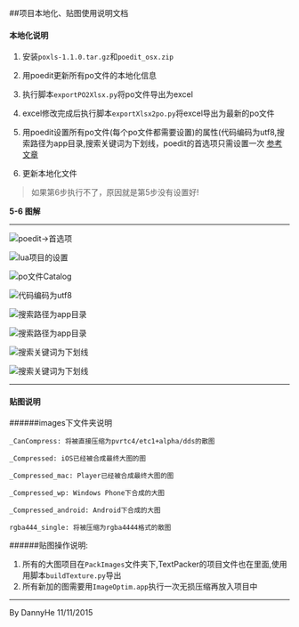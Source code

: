 ##项目本地化、贴图使用说明文档
#### 本地化说明

1. 安装`poxls-1.1.0.tar.gz`和`poedit_osx.zip`

2. 用poedit更新所有po文件的本地化信息

3. 执行脚本`exportPO2Xlsx.py`将po文件导出为excel

4. excel修改完成后执行脚本`exportXlsx2po.py`将excel导出为最新的po文件

5. 用poedit设置所有po文件(每个po文件都需要设置)的属性(代码编码为utf8,搜索路径为app目录,搜索关键词为下划线，poedit的首选项只需设置一次 [参考文章](http://zengrong.net/post/1986.htm "详细说明")

6. 更新本地化文件

> 如果第6步执行不了，原因就是第5步没有设置好!

**5-6 图解**

******

![poedit->首选项](./res/1.png)

![lua项目的设置](./res/2.png)

![po文件Catalog](./res/3.png)

![代码编码为utf8](./res/4.png)

![搜索路径为app目录](./res/5.png)

![搜索路径为app目录](./res/6.png)

![搜索关键词为下划线](./res/7.png)

![搜索关键词为下划线](./res/8.png)

******

#### 贴图说明

######images下文件夹说明

	_CanCompress: 将被直接压缩为pvrtc4/etc1+alpha/dds的散图
	
	_Compressed: iOS已经被合成最终大图的图
	
	_Compressed_mac: Player已经被合成最终大图的图
	
	_Compressed_wp: Windows Phone下合成的大图
	
	_Compressed_android: Android下合成的大图
	
	rgba444_single: 将被压缩为rgba4444格式的散图
	
######贴图操作说明:

1. 所有的大图项目在`PackImages`文件夹下,TextPacker的项目文件也在里面,使用用脚本`buildTexture.py`导出
2. 所有新加的图需要用`ImageOptim.app`执行一次无损压缩再放入项目中

---
By DannyHe 11/11/2015
